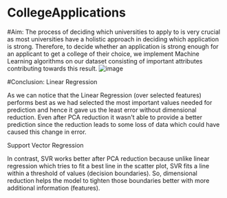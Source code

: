 # CollegeApplications


#Aim:
The process of deciding which universities to apply to is very crucial as most universities have a holistic approach in deciding which application is strong. Therefore, to decide whether an application is strong enough for an applicant to get a college of their choice, we implement Machine Learning algorithms on our  dataset consisting of important attributes contributing towards this result. ![image](https://user-images.githubusercontent.com/67019064/230849964-dbbaa05a-c21f-474f-aa77-20fd2b654fad.png)


#Conclusion:
Linear Regression

As we can notice that the Linear Regression (over selected features) performs best as we had selected the most important values needed for prediction and hence it gave us the least error without dimensional reduction. Even after PCA reduction it wasn't able to provide a better prediction since the reduction leads to some loss of data which could have caused this change in error.

Support Vector Regression

In contrast, SVR works better after PCA reduction because unlike linear regression which tries to fit a best line in the scatter plot, SVR fits a line within a threshold of values (decision boundaries). So, dimensional reduction helps the model to tighten those boundaries better with more additional information (features).

